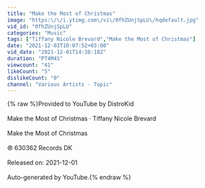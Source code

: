 ```yaml
---
title: "Make the Most of Christmas"
image: "https:\/\/i.ytimg.com\/vi\/0fhZUnjSpLU\/hqdefault.jpg"
vid_id: "0fhZUnjSpLU"
categories: "Music"
tags: ["Tiffany Nicole Brevard","Make the Most of Christmas"]
date: "2021-12-03T10:07:52+03:00"
vid_date: "2021-12-01T14:38:18Z"
duration: "PT4M4S"
viewcount: "41"
likeCount: "5"
dislikeCount: "0"
channel: "Various Artists - Topic"
---
```

{% raw %}Provided to YouTube by DistroKid<br /><br />Make the Most of Christmas · Tiffany Nicole Brevard<br /><br />Make the Most of Christmas<br /><br />℗ 630362 Records DK<br /><br />Released on: 2021-12-01<br /><br />Auto-generated by YouTube.{% endraw %}
